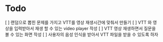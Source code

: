 # Todo

[ ] 랜덤으로 뽑힌 문제를 가지고 VTT를 영상 재생시간에 맞춰서 만들기
[ ] VTT 와 영상을 입력받아서 재생 할 수 있는 video player 작성
[ ] VTT 영상 재생하면서 질문을 볼 수 있는 화면 작성
[ ] 사용자의 음성 인식을 받아서 VTT 파일을 받을 수 있도록 하자
